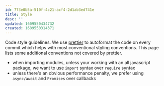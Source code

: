 ```yaml
---
id: 773e0b5a-510f-4c21-acf4-2d1ab3ed741e
title: Style
desc: ''
updated: 1609550434732
created: 1609550314371
---
```

Code style guidelines. We use [prettier](https://prettier.io/) to autoformat the code on every commit which helps with most conventional styling conventions. This page lists some additional conventions not covered by prettier.

- when importing modules, unless your working with an all javascript package, we want to use `import` syntax over `require` syntax
- unless there's an obvious performance penalty, we prefer using `async/await` and `Promises` over callbacks

